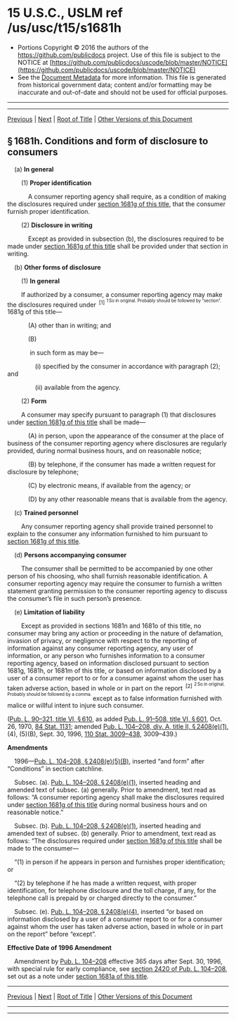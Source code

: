 ---
---

# 15 U.S.C., USLM ref /us/usc/t15/s1681h

* Portions Copyright © 2016 the authors of the https://github.com/publicdocs project.
  Use of this file is subject to the NOTICE at [https://github.com/publicdocs/uscode/blob/master/NOTICE](https://github.com/publicdocs/uscode/blob/master/NOTICE)
* See the [Document Metadata](././../../../../..//README.md) for more information.
  This file is generated from historical government data; content and/or formatting may be inaccurate and out-of-date and should not be used for official purposes.

----------
----------

[Previous](./../../../../..//us/usc/t15/ch41/schIII/m__us_usc_t15_s1681g.md) | [Next](./../../../../..//us/usc/t15/ch41/schIII/m__us_usc_t15_s1681i.md) | [Root of Title](./../../../../../) | [Other Versions of this Document](https://publicdocs.github.io/go/links?ns=uslm&ref=%2Fus%2Fusc%2Ft15%2Fs1681h)

## § 1681h. Conditions and form of disclosure to consumers

    (a) __In general__ 

        (1) __Proper identification__ 

            A consumer reporting agency shall require, as a condition of making the disclosures required under [section 1681g of this title][/us/usc/t15/s1681g], that the consumer furnish proper identification.

        (2) __Disclosure in writing__ 

            Except as provided in subsection (b), the disclosures required to be made under [section 1681g of this title][/us/usc/t15/s1681g] shall be provided under that section in writing.

    (b) __Other forms of disclosure__ 

        (1) __In general__ 

        If authorized by a consumer, a consumer reporting agency may make the disclosures required under  <sup>\[1\]</sup>  <sup><sup> 1 So in original. Probably should be followed by “section”. </sup></sup>  1681g of this title—

            (A) other than in writing; and

            (B)

             in such form as may be—

                (i) specified by the consumer in accordance with paragraph (2); and

                (ii) available from the agency.

        (2) __Form__ 

        A consumer may specify pursuant to paragraph (1) that disclosures under [section 1681g of this title][/us/usc/t15/s1681g] shall be made—

            (A) in person, upon the appearance of the consumer at the place of business of the consumer reporting agency where disclosures are regularly provided, during normal business hours, and on reasonable notice;

            (B) by telephone, if the consumer has made a written request for disclosure by telephone;

            (C) by electronic means, if available from the agency; or

            (D) by any other reasonable means that is available from the agency.

    (c) __Trained personnel__ 

        Any consumer reporting agency shall provide trained personnel to explain to the consumer any information furnished to him pursuant to [section 1681g of this title][/us/usc/t15/s1681g].

    (d) __Persons accompanying consumer__ 

        The consumer shall be permitted to be accompanied by one other person of his choosing, who shall furnish reasonable identification. A consumer reporting agency may require the consumer to furnish a written statement granting permission to the consumer reporting agency to discuss the consumer’s file in such person’s presence.

    (e) __Limitation of liability__ 

        Except as provided in sections 1681n and 1681o of this title, no consumer may bring any action or proceeding in the nature of defamation, invasion of privacy, or negligence with respect to the reporting of information against any consumer reporting agency, any user of information, or any person who furnishes information to a consumer reporting agency, based on information disclosed pursuant to section 1681g, 1681h, or 1681m of this title, or based on information disclosed by a user of a consumer report to or for a consumer against whom the user has taken adverse action, based in whole or in part on the report  <sup>\[2\]</sup>  <sup><sup> 2 So in original. Probably should be followed by a comma. </sup></sup>  except as to false information furnished with malice or willful intent to injure such consumer.

([Pub. L. 90–321, title VI, § 610][/us/pl/90/321/s610], as added [Pub. L. 91–508, title VI, § 601][/us/pl/91/508/s601], Oct. 26, 1970, [84 Stat. 1131][/us/stat/84/1131]; amended [Pub. L. 104–208, div. A, title II, § 2408(e)(1)][/us/pl/104/208/s2408/e/1], (4), (5)(B), Sept. 30, 1996, [110 Stat. 3009–438][/us/stat/110/3009-438], 3009–439.)

 __Amendments__ 

    1996—[Pub. L. 104–208, § 2408(e)(5)(B)][/us/pl/104/208/s2408/e/5/B], inserted “and form” after “Conditions” in section catchline.

    Subsec. (a). [Pub. L. 104–208, § 2408(e)(1)][/us/pl/104/208/s2408/e/1], inserted heading and amended text of subsec. (a) generally. Prior to amendment, text read as follows: “A consumer reporting agency shall make the disclosures required under [section 1681g of this title][/us/usc/t15/s1681g] during normal business hours and on reasonable notice.”

    Subsec. (b). [Pub. L. 104–208, § 2408(e)(1)][/us/pl/104/208/s2408/e/1], inserted heading and amended text of subsec. (b) generally. Prior to amendment, text read as follows: “The disclosures required under [section 1681g of this title][/us/usc/t15/s1681g] shall be made to the consumer—

    “(1) in person if he appears in person and furnishes proper identification; or

    “(2) by telephone if he has made a written request, with proper identification, for telephone disclosure and the toll charge, if any, for the telephone call is prepaid by or charged directly to the consumer.”

    Subsec. (e). [Pub. L. 104–208, § 2408(e)(4)][/us/pl/104/208/s2408/e/4], inserted “or based on information disclosed by a user of a consumer report to or for a consumer against whom the user has taken adverse action, based in whole or in part on the report” before “except”.

 __Effective Date of 1996 Amendment__ 

    Amendment by [Pub. L. 104–208][/us/pl/104/208] effective 365 days after Sept. 30, 1996, with special rule for early compliance, see [section 2420 of Pub. L. 104–208][/us/pl/104/208/s2420], set out as a note under [section 1681a of this title][/us/usc/t15/s1681a].

----------

[Previous](./../../../../..//us/usc/t15/ch41/schIII/m__us_usc_t15_s1681g.md) | [Next](./../../../../..//us/usc/t15/ch41/schIII/m__us_usc_t15_s1681i.md) | [Root of Title](./../../../../../) | [Other Versions of this Document](https://publicdocs.github.io/go/links?ns=uslm&ref=%2Fus%2Fusc%2Ft15%2Fs1681h)

----------
----------

[/us/usc/t15/s1681g]: https://publicdocs.github.io/go/links?ns=uslm&ref=%2Fus%2Fusc%2Ft15%2Fs1681g
[/us/usc/t15/s1681g]: https://publicdocs.github.io/go/links?ns=uslm&ref=%2Fus%2Fusc%2Ft15%2Fs1681g
[/us/usc/t15/s1681g]: https://publicdocs.github.io/go/links?ns=uslm&ref=%2Fus%2Fusc%2Ft15%2Fs1681g
[/us/usc/t15/s1681g]: https://publicdocs.github.io/go/links?ns=uslm&ref=%2Fus%2Fusc%2Ft15%2Fs1681g
[/us/pl/90/321/s610]: https://publicdocs.github.io/go/links?ns=uslm&ref=%2Fus%2Fpl%2F90%2F321%2Fs610
[/us/pl/91/508/s601]: https://publicdocs.github.io/go/links?ns=uslm&ref=%2Fus%2Fpl%2F91%2F508%2Fs601
[/us/stat/84/1131]: https://publicdocs.github.io/go/links?ns=uslm&ref=%2Fus%2Fstat%2F84%2F1131
[/us/pl/104/208/s2408/e/1]: https://publicdocs.github.io/go/links?ns=uslm&ref=%2Fus%2Fpl%2F104%2F208%2Fs2408%2Fe%2F1
[/us/stat/110/3009-438]: https://publicdocs.github.io/go/links?ns=uslm&ref=%2Fus%2Fstat%2F110%2F3009-438
[/us/pl/104/208/s2408/e/5/B]: https://publicdocs.github.io/go/links?ns=uslm&ref=%2Fus%2Fpl%2F104%2F208%2Fs2408%2Fe%2F5%2FB
[/us/pl/104/208/s2408/e/1]: https://publicdocs.github.io/go/links?ns=uslm&ref=%2Fus%2Fpl%2F104%2F208%2Fs2408%2Fe%2F1
[/us/usc/t15/s1681g]: https://publicdocs.github.io/go/links?ns=uslm&ref=%2Fus%2Fusc%2Ft15%2Fs1681g
[/us/pl/104/208/s2408/e/1]: https://publicdocs.github.io/go/links?ns=uslm&ref=%2Fus%2Fpl%2F104%2F208%2Fs2408%2Fe%2F1
[/us/usc/t15/s1681g]: https://publicdocs.github.io/go/links?ns=uslm&ref=%2Fus%2Fusc%2Ft15%2Fs1681g
[/us/pl/104/208/s2408/e/4]: https://publicdocs.github.io/go/links?ns=uslm&ref=%2Fus%2Fpl%2F104%2F208%2Fs2408%2Fe%2F4
[/us/pl/104/208]: https://publicdocs.github.io/go/links?ns=uslm&ref=%2Fus%2Fpl%2F104%2F208
[/us/pl/104/208/s2420]: https://publicdocs.github.io/go/links?ns=uslm&ref=%2Fus%2Fpl%2F104%2F208%2Fs2420
[/us/usc/t15/s1681a]: https://publicdocs.github.io/go/links?ns=uslm&ref=%2Fus%2Fusc%2Ft15%2Fs1681a


